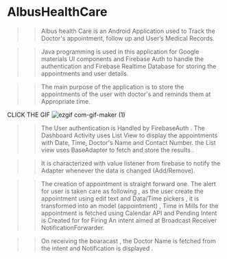 # AlbusHealthCare

>> Albus health Care is an Android Application used to Track the Doctor's appointment, follow up and User’s Medical Records.

>> Java programming is used in this application for Google materials UI components and Firebase Auth to handle the authentication and Firebase Realtime Database for storing the appointments and user details.

>> The main purpose of the application is to store the appointments of the user with
doctor's and reminds them at Appropriate time.


CLICK THE GIF
![ezgif com-gif-maker (1)](https://user-images.githubusercontent.com/51704455/102693223-16556480-423f-11eb-8575-e04ca810ccd1.gif)



>> The User authentication is Handled by FirebaseAuth . The Dashboard Activity uses
List View to display the appointments with Date, Time, Doctor's Name and Contact Number.
the List view uses BaseAdapter to fetch and store the results . 

>> It is characterized with value listener from firebase to notify the Adapter whenever the data is changed (Add/Remove).

>> The creation of appointment is straight forward one. The alert for user is taken care as following , as the user create the appointment using edit text and Data/Time
pickers , it is transformed into an model (appointment) , Time in Mills for the appointment
is fetched using Calendar API and Pending Intent is Created for for Firing An intent aimed at Broadcast Receiver NotificationForwarder.

>> On receiving the boaracast , the Doctor Name is fetched from the intent and Notification is displayed .

